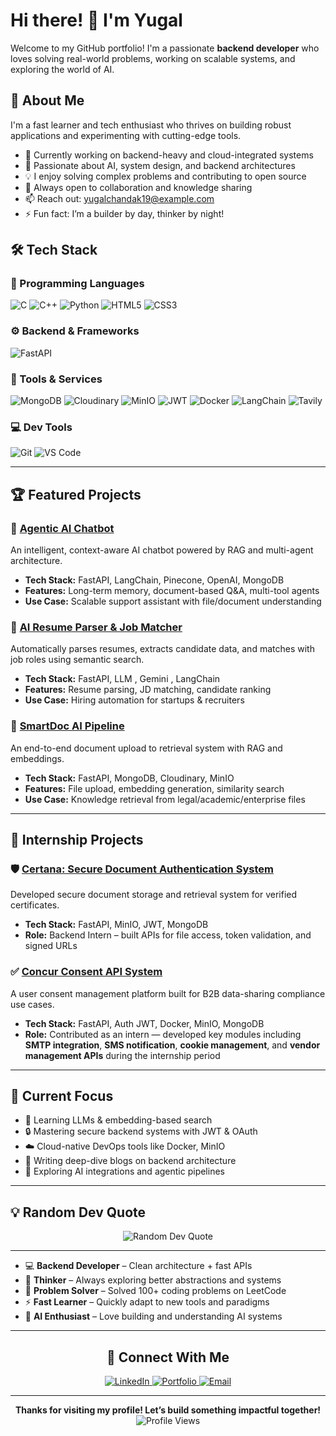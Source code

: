 # Hi there! 👋 I'm Yugal

Welcome to my GitHub portfolio! I'm a passionate **backend developer** who loves solving real-world problems, working on scalable systems, and exploring the world of AI.

## 🚀 About Me

I'm a fast learner and tech enthusiast who thrives on building robust applications and experimenting with cutting-edge tools.

- 🔭 Currently working on backend-heavy and cloud-integrated systems  
- 🤖 Passionate about AI, system design, and backend architectures  
- 💡 I enjoy solving complex problems and contributing to open source  
- 👯 Always open to collaboration and knowledge sharing  
- 📫 Reach out: [yugalchandak19@example.com](mailto:your-email@example.com)  
- ⚡ Fun fact: I’m a builder by day, thinker by night!

## 🛠️ Tech Stack

### 🧠 Programming Languages
![C](https://img.shields.io/badge/C-A8B9CC?style=for-the-badge&logo=c&logoColor=white)
![C++](https://img.shields.io/badge/C++-00599C?style=for-the-badge&logo=cplusplus&logoColor=white)
![Python](https://img.shields.io/badge/Python-3776AB?style=for-the-badge&logo=python&logoColor=white)
![HTML5](https://img.shields.io/badge/HTML5-E34F26?style=for-the-badge&logo=html5&logoColor=white)
![CSS3](https://img.shields.io/badge/CSS3-1572B6?style=for-the-badge&logo=css3&logoColor=white)

### ⚙️ Backend & Frameworks
![FastAPI](https://img.shields.io/badge/FastAPI-005571?style=for-the-badge&logo=fastapi)

### 🧰 Tools & Services
![MongoDB](https://img.shields.io/badge/MongoDB-4EA94B?style=for-the-badge&logo=mongodb&logoColor=white)
![Cloudinary](https://img.shields.io/badge/Cloudinary-3448C5?style=for-the-badge&logo=cloudinary&logoColor=white)
![MinIO](https://img.shields.io/badge/MinIO-C8202F?style=for-the-badge&logo=minio&logoColor=white)
![JWT](https://img.shields.io/badge/JWT-black?style=for-the-badge&logo=JSON%20web%20tokens)
![Docker](https://img.shields.io/badge/Docker-2496ED?style=for-the-badge&logo=docker&logoColor=white)
![LangChain](https://img.shields.io/badge/LangChain-000000?style=for-the-badge&logo=langchain&logoColor=white)
![Tavily](https://img.shields.io/badge/Tavily_Search-FF6B6B?style=for-the-badge&logo=search&logoColor=white)


### 💻 Dev Tools
![Git](https://img.shields.io/badge/Git-F05032?style=for-the-badge&logo=git&logoColor=white)
![VS Code](https://img.shields.io/badge/VS_Code-007ACC?style=for-the-badge&logo=visual-studio-code&logoColor=white)

---

## 🏆 Featured Projects

### 🤖 [Agentic AI Chatbot](https://github.com/yugal19/agentic-ai-chatbot)
An intelligent, context-aware AI chatbot powered by RAG and multi-agent architecture.
- **Tech Stack:** FastAPI, LangChain, Pinecone, OpenAI, MongoDB  
- **Features:** Long-term memory, document-based Q&A, multi-tool agents  
- **Use Case:** Scalable support assistant with file/document understanding

### 📄 [AI Resume Parser & Job Matcher](https://github.com/yugal19/ai-resume-parser)
Automatically parses resumes, extracts candidate data, and matches with job roles using semantic search.
- **Tech Stack:** FastAPI, LLM , Gemini , LangChain  
- **Features:** Resume parsing, JD matching, candidate ranking  
- **Use Case:** Hiring automation for startups & recruiters

### 📁 [SmartDoc AI Pipeline](https://github.com/yugal19/smartdoc-rag)
An end-to-end document upload to retrieval system with RAG and embeddings.
- **Tech Stack:** FastAPI, MongoDB, Cloudinary, MinIO  
- **Features:** File upload, embedding generation, similarity search  
- **Use Case:** Knowledge retrieval from legal/academic/enterprise files

---

## 💼 Internship Projects

### 🛡️ [Certana: Secure Document Authentication System](https://github.com/yugal19/certana)
Developed secure document storage and retrieval system for verified certificates.
- **Tech Stack:** FastAPI, MinIO, JWT, MongoDB 
- **Role:** Backend Intern – built APIs for file access, token validation, and signed URLs

### ✅ [Concur Consent API System](https://github.com/yugal19/concur-consent)
A user consent management platform built for B2B data-sharing compliance use cases.  
- **Tech Stack:** FastAPI, Auth JWT, Docker, MinIO, MongoDB  
- **Role:** Contributed as an intern — developed key modules including **SMTP integration**, **SMS notification**, **cookie management**, and **vendor management APIs** during the internship period


---

## 🎯 Current Focus

- 🧠 Learning LLMs & embedding-based search  
- 🔒 Mastering secure backend systems with JWT & OAuth  
- ☁️ Cloud-native DevOps tools like Docker, MinIO  
- 📘 Writing deep-dive blogs on backend architecture  
- 🤖 Exploring AI integrations and agentic pipelines

---

## 💡 Random Dev Quote

<div align="center">
  <img src="https://quotes-github-readme.vercel.app/api?type=horizontal&theme=radical" alt="Random Dev Quote">
</div>

---


- 💻 **Backend Developer** – Clean architecture + fast APIs  
- 🤔 **Thinker** – Always exploring better abstractions and systems  
- 🧩 **Problem Solver** – Solved 100+ coding problems on LeetCode  
- ⚡ **Fast Learner** – Quickly adapt to new tools and paradigms  
- 🤖 **AI Enthusiast** – Love building and understanding AI systems

---
<h2 align="center">🤝 Connect With Me</h2>

<p align="center">
  <a href="https://www.linkedin.com/in/yugal-chandak-25b993285/">
    <img src="https://img.shields.io/badge/LinkedIn-0077B5?style=for-the-badge&logo=linkedin&logoColor=white" alt="LinkedIn"/>
  </a>
  <a href="https://yugal19.github.io">
    <img src="https://img.shields.io/badge/Portfolio-FF5722?style=for-the-badge&logo=google-chrome&logoColor=white" alt="Portfolio"/>
  </a>
  <a href="mailto:yugalchandak19@gmail.com">
    <img src="https://img.shields.io/badge/Email-D14836?style=for-the-badge&logo=gmail&logoColor=white" alt="Email"/>
  </a>
</p>



---

<div align="center">
  <b>Thanks for visiting my profile! Let’s build something impactful together! </b>
</div>

<div align="center">
  <img src="https://komarev.com/ghpvc/?username=yugal19&color=blueviolet&style=flat-square&label=Profile+Views" alt="Profile Views">
</div>

